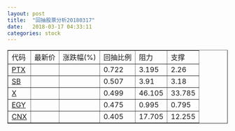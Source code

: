 ```yaml
---
layout: post
title:  "回抽股票分析20180317"
date:   2018-03-17 04:33:11
categories: stock
---
```

<script type="text/javascript">
var stockList = []
stockList.push('gb_ptx');
stockList.push('gb_sb');
stockList.push('gb_x');
stockList.push('gb_egy');
stockList.push('gb_cnx');
</script>
<table border="1">
 <tr>
 <td>代码</td>
 <td>最新价</td>
 <td>涨跌幅(%)</td>
 <td>回抽比例</td>
 <td>阻力</td>
 <td>支撑</td>
</tr>
  <tr id="ptx">
  <td><a href="http://stock.finance.sina.com.cn/usstock/quotes/PTX.html" target="_blank">PTX</a></td><td></td><td></td><td>0.722</td><td>3.195</td><td>2.26</td></tr>
  <tr id="sb">
  <td><a href="http://stock.finance.sina.com.cn/usstock/quotes/SB.html" target="_blank">SB</a></td><td></td><td></td><td>0.507</td><td>3.91</td><td>3.18</td></tr>
  <tr id="x">
  <td><a href="http://stock.finance.sina.com.cn/usstock/quotes/X.html" target="_blank">X</a></td><td></td><td></td><td>0.499</td><td>46.105</td><td>33.785</td></tr>
  <tr id="egy">
  <td><a href="http://stock.finance.sina.com.cn/usstock/quotes/EGY.html" target="_blank">EGY</a></td><td></td><td></td><td>0.475</td><td>0.995</td><td>0.795</td></tr>
  <tr id="cnx">
  <td><a href="http://stock.finance.sina.com.cn/usstock/quotes/CNX.html" target="_blank">CNX</a></td><td></td><td></td><td>0.405</td><td>17.705</td><td>12.255</td></tr>
</table>
